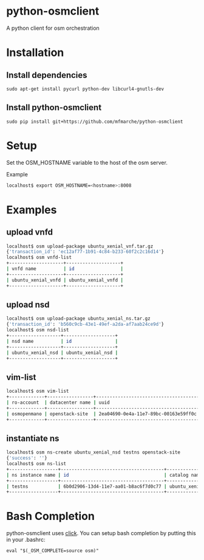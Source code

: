 # python-osmclient
A python client for osm orchestration

# Installation

## Install dependencies
    sudo apt-get install pycurl python-dev libcurl4-gnutls-dev

## Install python-osmclient
    sudo pip install git+https://github.com/mfmarche/python-osmclient

# Setup
Set the OSM_HOSTNAME variable to the host of the osm server.

Example
```bash
localhost$ export OSM_HOSTNAME=<hostname>:8008
```

# Examples 

## upload vnfd
```bash
localhost$ osm upload-package ubuntu_xenial_vnf.tar.gz
{'transaction_id': 'ec12af77-1b91-4c84-b233-60f2c2c16d14'}
localhost$ osm vnfd-list
+--------------------+--------------------+
| vnfd name          | id                 |
+--------------------+--------------------+
| ubuntu_xenial_vnfd | ubuntu_xenial_vnfd |
+--------------------+--------------------+
```

## upload nsd
```bash
localhost$ osm upload-package ubuntu_xenial_ns.tar.gz
{'transaction_id': 'b560c9cb-43e1-49ef-a2da-af7aab24ce9d'}
localhost$ osm nsd-list
+-------------------+-------------------+
| nsd name          | id                |
+-------------------+-------------------+
| ubuntu_xenial_nsd | ubuntu_xenial_nsd |
+-------------------+-------------------+
```
## vim-list

```bash
localhost$ osm vim-list
+-------------+-----------------+--------------------------------------+
| ro-account  | datacenter name | uuid                                 |
+-------------+-----------------+--------------------------------------+
| osmopenmano | openstack-site  | 2ea04690-0e4a-11e7-89bc-00163e59ff0c |
+-------------+-----------------+--------------------------------------+
```


## instantiate ns
```bash
localhost$ osm ns-create ubuntu_xenial_nsd testns openstack-site
{'success': ''}
localhost$ osm ns-list
+------------------+--------------------------------------+-------------------+--------------------+---------------+
| ns instance name | id                                   | catalog name      | operational status | config status |
+------------------+--------------------------------------+-------------------+--------------------+---------------+
| testns           | 6b0d2906-13d4-11e7-aa01-b8ac6f7d0c77 | ubuntu_xenial_nsd | running            | configured    |
+------------------+--------------------------------------+-------------------+--------------------+---------------+
```

# Bash Completion
python-osmclient uses [click](http://click.pocoo.org/5/).  You can setup bash completion by putting this in your .bashrc:
    
    eval "$(_OSM_COMPLETE=source osm)"

